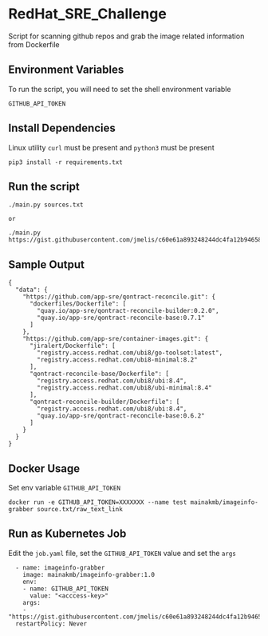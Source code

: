 # RedHat_SRE_Challenge

Script for scanning github repos and grab the image related information from Dockerfile

## Environment Variables

To run the script, you will need to set the shell environment variable

`GITHUB_API_TOKEN`

## Install Dependencies

Linux utility `curl` must be present and `python3` must be present
```
pip3 install -r requirements.txt
```

## Run the script

```
./main.py sources.txt

or

./main.py https://gist.githubusercontent.com/jmelis/c60e61a893248244dc4fa12b946585c4/raw/25d39f67f2405330a6314cad64fac423a171162c/sources.txt
```

## Sample Output

```
{
  "data": {
    "https://github.com/app-sre/qontract-reconcile.git": {
      "dockerfiles/Dockerfile": [
        "quay.io/app-sre/qontract-reconcile-builder:0.2.0",
        "quay.io/app-sre/qontract-reconcile-base:0.7.1"
      ]
    },
    "https://github.com/app-sre/container-images.git": {
      "jiralert/Dockerfile": [
        "registry.access.redhat.com/ubi8/go-toolset:latest",
        "registry.access.redhat.com/ubi8-minimal:8.2"
      ],
      "qontract-reconcile-base/Dockerfile": [
        "registry.access.redhat.com/ubi8/ubi:8.4",
        "registry.access.redhat.com/ubi8/ubi-minimal:8.4"
      ],
      "qontract-reconcile-builder/Dockerfile": [
        "registry.access.redhat.com/ubi8/ubi:8.4",
        "quay.io/app-sre/qontract-reconcile-base:0.6.2"
      ]
    }
  }
}
```

## Docker Usage

Set env variable  `GITHUB_API_TOKEN`

```
docker run -e GITHUB_API_TOKEN=XXXXXXX --name test mainakmb/imageinfo-grabber source.txt/raw_text_link
```

## Run as Kubernetes Job

Edit the `job.yaml` file, set the `GITHUB_API_TOKEN` value and set the `args`

```
  - name: imageinfo-grabber
    image: mainakmb/imageinfo-grabber:1.0
    env:
    - name: GITHUB_API_TOKEN
      value: "<acccess-key>"
    args: 
    - "https://gist.githubusercontent.com/jmelis/c60e61a893248244dc4fa12b946585c4/raw/25d39f67f2405330a6314cad64fac423a171162c/sources.txt"
  restartPolicy: Never
```

